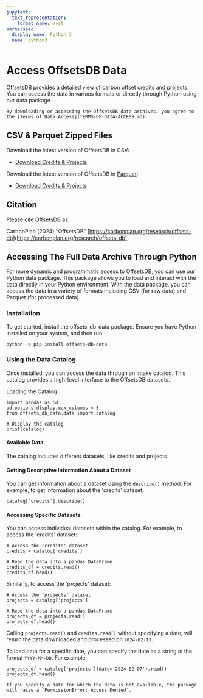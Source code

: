 ```yaml
---
jupytext:
  text_representation:
    format_name: myst
kernelspec:
  display_name: Python 3
  name: python3
---
```


# Access OffsetsDB Data

OffsetsDB provides a detailed view of carbon offset credits and projects.
You can access the data in various formats or directly through Python using our data package.

```{important}
By downloading or accessing the OffsetsDB data archives, you agree to the [Terms of Data Access](TERMS-OF-DATA-ACCESS.md).
```

## CSV & Parquet Zipped Files

Download the latest version of OffsetsDB in CSV:

- [Download Credits & Projects](https://carbonplan-offsets-db.s3.us-west-2.amazonaws.com/production/latest/offsets-db.csv.zip)

Download the latest version of OffsetsDB in [Parquet](https://parquet.apache.org/):

- [Download Credits & Projects](https://carbonplan-offsets-db.s3.us-west-2.amazonaws.com/production/latest/offsets-db.parquet.zip)

## Citation

Please cite OffsetsDB as:

CarbonPlan (2024) “OffsetsDB” [https://carbonplan.org/research/offsets-db](https://carbonplan.org/research/offsets-db)

## Accessing The Full Data Archive Through Python

For more dynamic and programmatic access to OffsetsDB, you can use our Python data package. This package allows you to load and interact with the data directly in your Python environment. With the data package, you can access the data in a variety of formats including CSV (for raw data) and Parquet (for processed data).

### Installation

To get started, install the offsets_db_data package. Ensure you have Python installed on your system, and then run:

```bash
python -m pip install offsets-db-data
```

### Using the Data Catalog

Once installed, you can access the data through an Intake catalog. This catalog provides a high-level interface to the OffsetsDB datasets.

Loading the Catalog

```{code-cell} ipython3
import pandas as pd
pd.options.display.max_columns = 5
from offsets_db_data.data import catalog

# Display the catalog
print(catalog)
```

#### Available Data

The catalog includes different datasets, like credits and projects

#### Getting Descriptive Information About a Dataset

You can get information about a dataset using the `describe()` method. For example, to get information about the 'credits' dataset:

```{code-cell} ipython3
catalog['credits'].describe()
```

#### Accessing Specific Datasets

You can access individual datasets within the catalog. For example, to access the 'credits' dataset:

```{code-cell} ipython3
# Access the 'credits' dataset
credits = catalog['credits']

# Read the data into a pandas DataFrame
credits_df = credits.read()
credits_df.head()

```

Similarly, to access the 'projects' dataset:

```{code-cell} ipython3
# Access the 'projects' dataset
projects = catalog['projects']

# Read the data into a pandas DataFrame
projects_df = projects.read()
projects_df.head()
```

Calling `projects.read()` and `credits.read()` without specifying a date, will return the data downloaded and processed on `2024-02-13`.

To load data for a specific date, you can specify the date as a string in the format `YYYY-MM-DD`. For example:

```{code-cell} ipython3
projects_df = catalog['projects'](date='2024-02-07').read()
projects_df.head()
```

```{note}
If you specify a date for which the data is not available, the package will raise a `PermissionError: Access Denied`.
```
